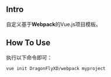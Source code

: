 ## Intro

自定义基于**Webpack**的Vue.js项目模板。

## How To Use

执行以下命令即可：

```
vue init DragonFlyXD/webpack myproject
```

